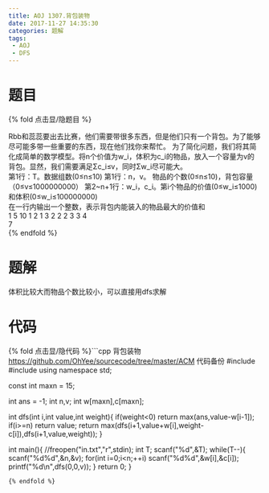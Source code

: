 ```yaml
---
title: AOJ 1307.背包装物
date: 2017-11-27 14:35:30
categories: 题解
tags:
 - AOJ
 - DFS
---
```


# 题目

{% fold 点击显/隐题目 %}
<div class="oj"><div class="part" title="Description">
Rbb和蕊蕊要出去比赛，他们需要带很多东西，但是他们只有一个背包。为了能够尽可能多带一些重要的东西，现在他们找你来帮忙。
为了简化问题，我们将其简化成简单的数学模型。将n个价值为w_i，体积为c_i的物品，放入一个容量为v的背包。显然，我们需要满足Σc_i≤v，同时Σw_i尽可能大。

</div><div class="part" title="Input">
第1行：T。数据组数(0≤n≤10)
第1行：n，v。 物品的个数(0≤n≤10)，背包容量（0≤v≤1000000000）
第2~n+1行：w_i，c_i。第i个物品的价值(0≤w_i≤1000)和体积(0≤w_i≤100000000)

</div><div class="part" title="Output">
在一行内输出一个整数，表示背包内能装入的物品最大的价值和

</div><div class="samp"><div class="clear"></div><div class="input part" title="Sample Input">
1
5 10
1 2
1 3
2 2
2 3
3 4

</div><div class="output part" title="Sample Output">
7

</div><div class="clear"></div></div></div>
{% endfold %}

<!--more-->
# 题解
体积比较大而物品个数比较小，可以直接用dfs求解  

# 代码
{% fold 点击显/隐代码 %}```cpp 背包装物 https://github.com/OhYee/sourcecode/tree/master/ACM 代码备份
#include <cstdio>
#include <algorithm>
using namespace std;

const int maxn = 15;

int ans = -1;
int n,v;
int w[maxn],c[maxn];

int dfs(int i,int value,int weight){
    if(weight<0)
        return max(ans,value-w[i-1]);
    if(i>=n)
        return value;
    return max(dfs(i+1,value+w[i],weight-c[i]),dfs(i+1,value,weight));
}

int main(){
    //freopen("in.txt","r",stdin);
    int T;
    scanf("%d",&T);
    while(T--){
        scanf("%d%d",&n,&v);
        for(int i=0;i<n;++i)
            scanf("%d%d",&w[i],&c[i]);
        printf("%d\n",dfs(0,0,v));
    }
    return 0;
}
```
{% endfold %}
